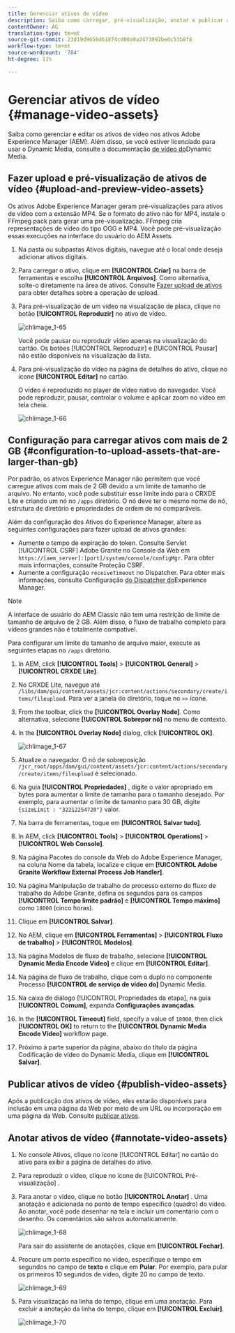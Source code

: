```yaml
---
title: Gerenciar ativos de vídeo
description: Saiba como carregar, pré-visualização, anotar e publicar ativos de vídeo.
contentOwner: AG
translation-type: tm+mt
source-git-commit: 23d19d9656d61874cd00a9a2473092be0c53b8f8
workflow-type: tm+mt
source-wordcount: '784'
ht-degree: 11%

---
```



# Gerenciar ativos de vídeo {#manage-video-assets}

Saiba como gerenciar e editar os ativos de vídeo nos ativos Adobe Experience Manager (AEM). Além disso, se você estiver licenciado para usar o Dynamic Media, consulte a documentação [de vídeo do](/help/assets/video.md)Dynamic Media.

## Fazer upload e pré-visualização de ativos de vídeo {#upload-and-preview-video-assets}

Os ativos Adobe Experience Manager geram pré-visualizações para ativos de vídeo com a extensão MP4. Se o formato do ativo não for MP4, instale o FFmpeg pack para gerar uma pré-visualização. FFmpeg cria representações de vídeo do tipo OGG e MP4. Você pode pré-visualização essas execuções na interface do usuário do AEM Assets.

1. Na pasta ou subpastas Ativos digitais, navegue até o local onde deseja adicionar ativos digitais.
1. Para carregar o ativo, clique em **[!UICONTROL Criar]** na barra de ferramentas e escolha **[!UICONTROL Arquivos]**. Como alternativa, solte-o diretamente na área de ativos. Consulte [Fazer upload de ativos](managing-assets-touch-ui.md#uploading-assets) para obter detalhes sobre a operação de upload.
1. Para pré-visualização de um vídeo na visualização de placa, clique no botão **[!UICONTROL Reproduzir]** no ativo de vídeo.

   ![chlimage_1-65](assets/chlimage_1-201.png)

   Você pode pausar ou reproduzir vídeo apenas na visualização do cartão. Os botões [!UICONTROL Reproduzir] e [!UICONTROL Pausar] não estão disponíveis na visualização da lista.

1. Para pré-visualização do vídeo na página de detalhes do ativo, clique no ícone **[!UICONTROL Editar]** no cartão.

   O vídeo é reproduzido no player de vídeo nativo do navegador. Você pode reproduzir, pausar, controlar o volume e aplicar zoom no vídeo em tela cheia.

   ![chlimage_1-66](assets/chlimage_1-202.png)

## Configuração para carregar ativos com mais de 2 GB {#configuration-to-upload-assets-that-are-larger-than-gb}

Por padrão, os ativos Experience Manager não permitem que você carregue ativos com mais de 2 GB devido a um limite de tamanho de arquivo. No entanto, você pode substituir esse limite indo para o CRXDE Lite e criando um nó no `/apps` diretório. O nó deve ter o mesmo nome de nó, estrutura de diretório e propriedades de ordem de nó comparáveis.

Além da configuração dos Ativos do Experience Manager, altere as seguintes configurações para fazer upload de ativos grandes:

* Aumente o tempo de expiração do token. Consulte Servlet [!UICONTROL CSRF] Adobe Granite no Console da Web em `https://[aem_server]:[port]/system/console/configMgr`. Para obter mais informações, consulte Proteção [](/help/sites-developing/csrf-protection.md)CSRF.
* Aumente a configuração `receiveTimeout` no Dispatcher. Para obter mais informações, consulte Configuração [do Dispatcher do](https://docs.adobe.com/content/help/en/experience-manager-dispatcher/using/configuring/dispatcher-configuration.html#renders-options)Experience Manager.

>[!NOTE]
>
>A interface de usuário do AEM Classic não tem uma restrição de limite de tamanho de arquivo de 2 GB. Além disso, o fluxo de trabalho completo para vídeos grandes não é totalmente compatível.

Para configurar um limite de tamanho de arquivo maior, execute as seguintes etapas no `/apps` diretório.

1. In AEM, click **[!UICONTROL Tools]** > **[!UICONTROL General]** > **[!UICONTROL CRXDE Lite]**.
1. No CRXDE Lite, navegue até `/libs/dam/gui/content/assets/jcr:content/actions/secondary/create/items/fileupload`. Para ver a janela do diretório, toque no `>>` ícone.
1. From the toolbar, click the **[!UICONTROL Overlay Node]**. Como alternativa, selecione **[!UICONTROL Sobrepor nó]** no menu de contexto.
1. In the **[!UICONTROL Overlay Node]** dialog, click **[!UICONTROL OK]**.

   ![chlimage_1-67](assets/chlimage_1-203.png)

1. Atualize o navegador. O nó de sobreposição `/jcr_root/apps/dam/gui/content/assets/jcr:content/actions/secondary/create/items/fileupload` é selecionado.
1. Na guia **[!UICONTROL Propriedades]** , digite o valor apropriado em bytes para aumentar o limite de tamanho para o tamanho desejado. Por exemplo, para aumentar o limite de tamanho para 30 GB, digite `{sizeLimit : "32212254720"}` valor.

1. Na barra de ferramentas, toque em **[!UICONTROL Salvar tudo]**.
1. In AEM, click **[!UICONTROL Tools]** > **[!UICONTROL Operations]** > **[!UICONTROL Web Console]**.
1. Na página Pacotes do console da Web do Adobe Experience Manager, na coluna Nome da tabela, localize e clique em **[!UICONTROL Adobe Granite Workflow External Process Job Handler]**.
1. Na página Manipulação de trabalho do processo externo do fluxo de trabalho do Adobe Granite, defina os segundos para os campos **[!UICONTROL Tempo limite padrão]** e **[!UICONTROL Tempo máximo]** como `18000` (cinco horas).
1. Clique em **[!UICONTROL Salvar]**.
1. No AEM, clique em **[!UICONTROL Ferramentas]** > **[!UICONTROL Fluxo de trabalho]** > **[!UICONTROL Modelos]**.
1. Na página Modelos de fluxo de trabalho, selecione **[!UICONTROL Dynamic Media Encode Video]** e clique em **[!UICONTROL Editar]**.
1. Na página de fluxo de trabalho, clique com o duplo no componente Processo **[!UICONTROL de serviço de vídeo do]** Dynamic Media.
1. Na caixa de diálogo [!UICONTROL Propriedades da etapa], na guia **[!UICONTROL Comum]**, expanda **Configurações avançadas**.
1. In the **[!UICONTROL Timeout]** field, specify a value of `18000`, then click **[!UICONTROL OK]** to return to the **[!UICONTROL Dynamic Media Encode Video]** workflow page.
1. Próximo à parte superior da página, abaixo do título da página Codificação de vídeo do Dynamic Media, clique em **[!UICONTROL Salvar]**.

## Publicar ativos de vídeo {#publish-video-assets}

Após a publicação dos ativos de vídeo, eles estarão disponíveis para inclusão em uma página da Web por meio de um URL ou incorporação em uma página da Web. Consulte [publicar ativos](/help/assets/publishing-dynamicmedia-assets.md).

## Anotar ativos de vídeo {#annotate-video-assets}

1. No console Ativos, clique no ícone [!UICONTROL Editar] no cartão do ativo para exibir a página de detalhes do ativo.
1. Para reproduzir o vídeo, clique no ícone de [!UICONTROL Pré-visualização] .
1. Para anotar o vídeo, clique no botão **[!UICONTROL Anotar]** . Uma anotação é adicionada no ponto de tempo específico (quadro) do vídeo. Ao anotar, você pode desenhar na tela e incluir um comentário com o desenho. Os comentários são salvos automaticamente.

   ![chlimage_1-68](assets/chlimage_1-204.png)

   Para sair do assistente de anotações, clique em **[!UICONTROL Fechar]**.

1. Procure um ponto específico no vídeo, especifique o tempo em segundos no campo de **texto** e clique em **Pular**. Por exemplo, para pular os primeiros 10 segundos de vídeo, digite 20 no campo de texto.

   ![chlimage_1-69](assets/chlimage_1-205.png)

1. Para visualização na linha do tempo, clique em uma anotação. Para excluir a anotação da linha do tempo, clique em **[!UICONTROL Excluir]**.

   ![chlimage_1-70](assets/chlimage_1-206.png)
